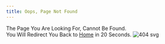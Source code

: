 ```yaml
---
title: Oops, Page Not Found
---
```


The Page You Are Looking For, Cannot Be Found.
<br>
You Will Redirect You Back to [Home](https://blog.stephenajulu.com) in 20 Seconds.
![404 svg](https://blog.stephenajulu.com/images/404.svg "404")
